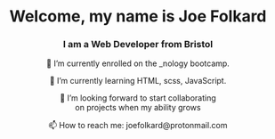 <h1 align="center">Welcome, my name is Joe Folkard</h1>
<h3 align="center">I am a Web Developer from Bristol</h3>



<p align="center">🔭 I’m currently enrolled on the _nology bootcamp.</p> 
<p align="center">🌱 I’m currently learning HTML, scss, JavaScript.</p>
<p align="center">👯 I’m looking forward to start collaborating <br>on projects when my ability grows</p>
<p align="center">📫 How to reach me: joefolkard@protonmail.com</p>
